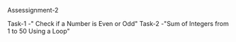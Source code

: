 Assessignment-2

Task-1 -" Check if a Number is Even or Odd"
Task-2 -"Sum of Integers from 1 to 50 Using a Loop"
